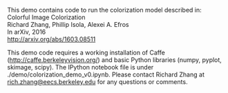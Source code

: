 This demo contains code to run the colorization model described in: <br>
Colorful Image Colorization <br>
Richard Zhang, Phillip Isola, Alexei A. Efros <br>
In arXiv, 2016 <br>
http://arxiv.org/abs/1603.08511 <br>

This demo code requires a working installation of Caffe (http://caffe.berkeleyvision.org/) and basic Python libraries (numpy, pyplot, skimage, scipy). The IPython notebook file is under ./demo/colorization_demo_v0.ipynb. Please contact Richard Zhang at rich.zhang@eecs.berkeley.edu for any questions or comments.
